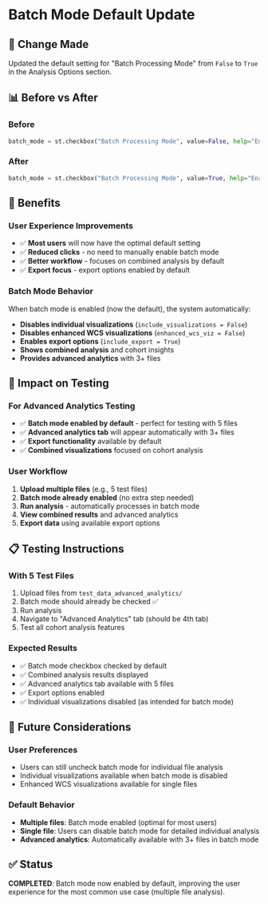 # Batch Mode Default Update

## 🎯 **Change Made**

Updated the default setting for "Batch Processing Mode" from `False` to `True` in the Analysis Options section.

## 📊 **Before vs After**

### **Before**
```python
batch_mode = st.checkbox("Batch Processing Mode", value=False, help="Enable for multiple files - shows combined analysis and exports only")
```

### **After**
```python
batch_mode = st.checkbox("Batch Processing Mode", value=True, help="Enable for multiple files - shows combined analysis and exports only")
```

## 🎉 **Benefits**

### **User Experience Improvements**
- ✅ **Most users** will now have the optimal default setting
- ✅ **Reduced clicks** - no need to manually enable batch mode
- ✅ **Better workflow** - focuses on combined analysis by default
- ✅ **Export focus** - export options enabled by default

### **Batch Mode Behavior**
When batch mode is enabled (now the default), the system automatically:
- **Disables individual visualizations** (`include_visualizations = False`)
- **Disables enhanced WCS visualizations** (`enhanced_wcs_viz = False`)
- **Enables export options** (`include_export = True`)
- **Shows combined analysis** and cohort insights
- **Provides advanced analytics** with 3+ files

## 🎯 **Impact on Testing**

### **For Advanced Analytics Testing**
- ✅ **Batch mode enabled by default** - perfect for testing with 5 files
- ✅ **Advanced analytics tab** will appear automatically with 3+ files
- ✅ **Export functionality** available by default
- ✅ **Combined visualizations** focused on cohort analysis

### **User Workflow**
1. **Upload multiple files** (e.g., 5 test files)
2. **Batch mode already enabled** (no extra step needed)
3. **Run analysis** - automatically processes in batch mode
4. **View combined results** and advanced analytics
5. **Export data** using available export options

## 📋 **Testing Instructions**

### **With 5 Test Files**
1. Upload files from `test_data_advanced_analytics/`
2. Batch mode should already be checked ✅
3. Run analysis
4. Navigate to "Advanced Analytics" tab (should be 4th tab)
5. Test all cohort analysis features

### **Expected Results**
- ✅ Batch mode checkbox checked by default
- ✅ Combined analysis results displayed
- ✅ Advanced analytics tab available with 5 files
- ✅ Export options enabled
- ✅ Individual visualizations disabled (as intended for batch mode)

## 🚀 **Future Considerations**

### **User Preferences**
- Users can still uncheck batch mode for individual file analysis
- Individual visualizations available when batch mode is disabled
- Enhanced WCS visualizations available for single files

### **Default Behavior**
- **Multiple files**: Batch mode enabled (optimal for most users)
- **Single file**: Users can disable batch mode for detailed individual analysis
- **Advanced analytics**: Automatically available with 3+ files in batch mode

## ✅ **Status**

**COMPLETED**: Batch mode now enabled by default, improving the user experience for the most common use case (multiple file analysis). 